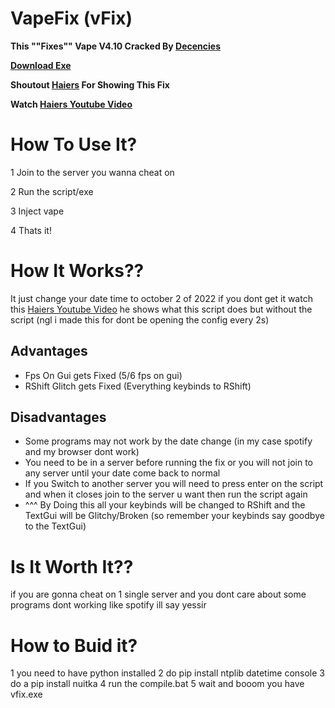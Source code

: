 # VapeFix (vFix)
**This ""Fixes"" Vape V4.10 Cracked By [Decencies](https://www.youtube.com/@decencies)**

**[Download Exe](https://github.com/La-wea-cosmica/VapeFix/releases/latest)**

**Shoutout [Haiers](https://www.youtube.com/@Haiers) For Showing This Fix**

**Watch [Haiers Youtube Video](https://www.youtube.com/watch?v=O_73HshPvmA)**

# How To Use It?
1 Join to the server you wanna cheat on

2 Run the script/exe

3 Inject vape

4 Thats it!

# How It Works??
It just change your date time to october 2 of 2022 if you dont get it watch this [Haiers Youtube Video](https://www.youtube.com/watch?v=O_73HshPvmA) he shows what this script does but without the script
(ngl i made this for dont be opening the config every 2s)

## Advantages
  * Fps On Gui gets Fixed (5/6 fps on gui)
  * RShift Glitch gets Fixed (Everything keybinds to RShift)

## Disadvantages
  * Some programs may not work by the date change (in my case spotify and my browser dont work)
  * You need to be in a server before running the fix or you will not join to any server until your date come back to normal
  * If you Switch to another server you will need to press enter on the script and when it closes join to the server u want then run the script again
  * ^^^ By Doing this all your keybinds will be changed to RShift and the TextGui will be Glitchy/Broken (so remember your keybinds say goodbye to the TextGui)
# Is It Worth It??
if you are gonna cheat on 1 single server and you dont care about some programs dont working like spotify ill say yessir

# How to Buid it?
1 you need to have python installed
2 do pip install ntplib datetime console
3 do a pip install nuitka
4 run the compile.bat
5 wait and booom you have vfix.exe
